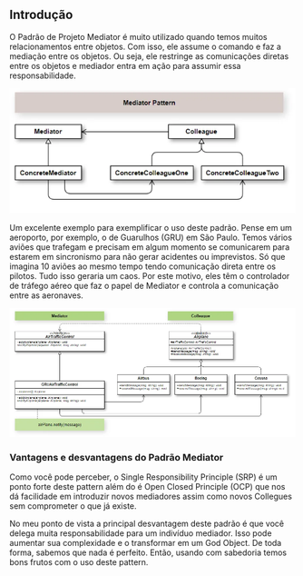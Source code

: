 ## Introdução

O Padrão de Projeto Mediator é muito utilizado quando temos muitos relacionamentos entre objetos. Com isso, ele assume o comando e faz a mediação entre os  objetos. Ou seja, ele restringe as comunicações diretas entre os objetos e mediador entra em ação para assumir essa responsabilidade.

![alt text](image.png)


Um excelente exemplo para exemplificar o uso deste padrão. Pense em um aeroporto, por exemplo, o de Guarulhos (GRU) em São Paulo. Temos vários aviões que trafegam e precisam em algum momento se comunicarem para estarem em sincronismo para não gerar acidentes ou imprevistos. Só que imagina 10 aviões ao mesmo tempo tendo comunicação direta entre os pilotos. Tudo isso geraria um caos. Por este motivo, eles têm o controlador de tráfego aéreo que faz o papel de Mediator e controla a comunicação entre as aeronaves.

![alt text](image2.png)

### Vantagens e desvantagens do Padrão Mediator

Como você pode perceber, o Single Responsibility Principle (SRP) é um ponto forte deste pattern além do é Open Closed Principle (OCP) que nos dá facilidade em introduzir novos mediadores assim como novos Collegues sem comprometer o que já existe.

No meu ponto de vista a principal desvantagem deste padrão é que você delega muita responsabilidade para um indivíduo mediador. Isso pode aumentar sua complexidade e o transformar em um God Object. De toda forma, sabemos que nada é perfeito. Então, usando com sabedoria temos bons frutos com o uso deste pattern.